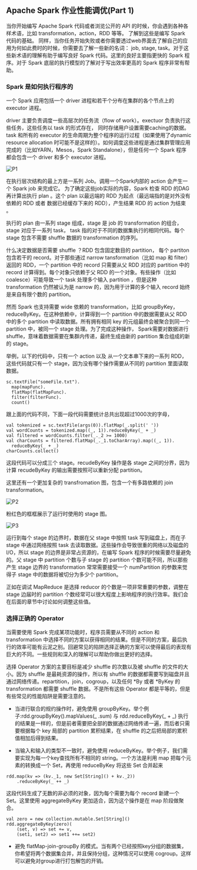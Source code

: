 ## Apache Spark 作业性能调优(Part 1)

当你开始编写 Apache Spark 代码或者浏览公开的 API 的时候，你会遇到各种各样术语，比如 transformation，action，RDD 等等。 了解到这些是编写 Spark 代码的基础。 同样，当你任务开始失败或者你需要透过web界面去了解自己的应用为何如此费时的时候，你需要去了解一些新的名词： job, stage, task。对于这些新术语的理解有助于编写良好 Spark 代码。这里的良好主要指更快的 Spark 程序。对于 Spark 底层的执行模型的了解对于写出效率更高的 Spark 程序非常有帮助。

### Spark 是如何执行程序的

一个 Spark 应用包括一个 driver 进程和若干个分布在集群的各个节点上的 executor 进程。

driver 主要负责调度一些高层次的任务流（flow of work）。exectuor 负责执行这些任务，这些任务以 task 的形式存在， 同时存储用户设置需要caching的数据。 task 和所有的 executor 的生命周期为整个程序的运行过程（如果使用了dynamic resource allocation 时可能不是这样的）。如何调度这些进程是通过集群管理应用完成的（比如YARN，Mesos，Spark Standalone），但是任何一个 Spark 程序都会包含一个 driver 和多个 executor 进程。

![P1]()


在执行层次结构的最上方是一系列 Job。调用一个Spark内部的 action 会产生一个 Spark job 来完成它。 为了确定这些job实际的内容，Spark 检查 RDD 的DAG再计算出执行 plan 。这个 plan 以最远端的 RDD 为起点（最远端指的是对外没有依赖的 RDD 或者 数据已经缓存下来的 RDD），产生结果 RDD 的 action 为结束 。

执行的 plan 由一系列 stage 组成，stage 是 job 的 transformation 的组合，stage 对应于一系列 task， task 指的对于不同的数据集执行的相同代码。每个 stage 包含不需要 shuffle 数据的 transformation 的序列。

什么决定数据是否需要 shuffle ？RDD 包含固定数目的 partition， 每个 partiton 包含若干的 record。对于那些通过 narrow tansformation（比如 map 和 filter）返回的 RDD，一个 partition 中的 record 只需要从父 RDD 对应的 partition 中的 record 计算得到。每个对象只依赖于父 RDD 的一个对象。有些操作（比如 coalesce）可能导致一个 task 处理多个输入 partition ，但是这种 transformation 仍然被认为是 narrow 的，因为用于计算的多个输入 record 始终是来自有限个数的 partition。

然而 Spark 也支持需要 wide 依赖的 transformation，比如 groupByKey，reduceByKey。在这种依赖中，计算得到一个 partition 中的数据需要从父 RDD 中的多个 partition 中读取数据。所有拥有相同 key 的元组最终会被聚合到同一个 partition 中，被同一个 stage 处理。为了完成这种操作， Spark需要对数据进行 shuffle，意味着数据需要在集群内传递，最终生成由新的 partition 集合组成的新的 stage。

举例，以下的代码中，只有一个 action 以及 从一个文本串下来的一系列 RDD， 这些代码就只有一个 stage，因为没有哪个操作需要从不同的 partition 里面读取数据。
```
sc.textFile("someFile.txt").
  map(mapFunc).
  flatMap(flatMapFunc).
  filter(filterFunc).
  count()
```

跟上面的代码不同，下面一段代码需要统计总共出现超过1000次的字母，

```
val tokenized = sc.textFile(args(0)).flatMap(_.split(' '))
val wordCounts = tokenized.map((_, 1)).reduceByKey(_ + _)
val filtered = wordCounts.filter(_._2 >= 1000)
val charCounts = filtered.flatMap(_._1.toCharArray).map((_, 1)).
  reduceByKey(_ + _)
charCounts.collect()
```
这段代码可以分成三个 stage。recudeByKey 操作是各 stage 之间的分界，因为计算 recudeByKey 的输出需要按照可以重新分配 partition。

这里还有一个更加复杂的 transfromation 图，包含一个有多路依赖的 join transformation。

![P2]()

粉红色的框框展示了运行时使用的 stage 图。

![P3]()

运行到每个 stage 的边界时，数据在父 stage 中按照 task 写到磁盘上，而在子 stage 中通过网络按照 task 去读取数据。这些操作会导致很重的网络以及磁盘的I/O，所以 stage 的边界是非常占资源的，在编写 Spark 程序的时候需要尽量避免的。父 stage 中 partition 个数与子 stage 的 partition 个数可能不同，所以那些产生 stage 边界的 transformation 常常需要接受一个 numPartition 的参数来觉得子 stage 中的数据将被切分为多少个 partition。

正如在调试 MapReduce 是选择 reducor 的个数是一项非常重要的参数，调整在 stage 边届时的 partition 个数经常可以很大程度上影响程序的执行效率。我们会在后面的章节中讨论如何调整这些值。

### 选择正确的 Operator

当需要使用 Spark 完成某项功能时，程序员需要从不同的 action 和 transformation 中选择不同的方案以获得相同的结果。但是不同的方案，最后执行的效率可能有云泥之别。回避常见的陷阱选择正确的方案可以使得最后的表现有巨大的不同。一些规则和深入的理解可以帮助你做出更好的选择。

选择 Operator 方案的主要目标是减少 shuffle 的次数以及被 shuffle 的文件的大小。因为 shuffle 是最耗资源的操作，所以有 shuffle 的数据都需要写到磁盘并且通过网络传递。repartition，join，cogroup，以及任何 \*By 或者 \*ByKey 的 transformation 都需要 shuffle 数据。不是所有这些 Operator 都是平等的，但是有些常见的性能陷阱是需要注意的。

- 当进行联合的规约操作时，避免使用 groupByKey。举个例子:rdd.groupByKey().mapValues(_ .sum) 与 rdd.reduceByKey(_ + _) 执行的结果是一样的，但是前者需要把全部的数据通过网络传递一遍，而后者只需要根据每个 key 局部的 partition 累积结果，在 shuffle 的之后把局部的累积值相加后得到结果。

- 当输入和输入的类型不一致时，避免使用 reduceByKey。举个例子，我们需要实现为每一个key查找所有不相同的 string。一个方法是利用 map 把每个元素的转换成一个 Set，再使用 reduceByKey 将这些 Set 合并起来
```
rdd.map(kv => (kv._1, new Set[String]() + kv._2))
    .reduceByKey(_ ++ _)
```
这段代码生成了无数的非必须的对象，因为每个需要为每个 record 新建一个 Set。这里使用 aggregateByKey 更加适合，因为这个操作是在 map 阶段做聚合。

```
val zero = new collection.mutable.Set[String]()
rdd.aggregateByKey(zero)(
    (set, v) => set += v,
    (set1, set2) => set1 ++= set2)
```

- 避免 flatMap-join-groupBy 的模式。当有两个已经按照key分组的数据集，你希望将两个数据集合并，并且保持分组，这种情况可以使用 cogroup。这样可以避免对group进行打包解包的开销。
